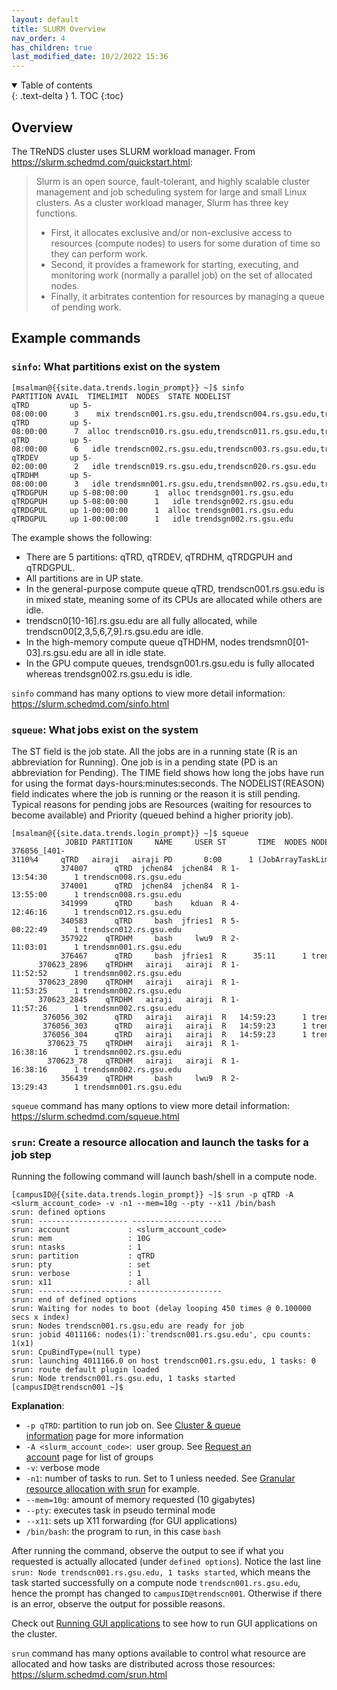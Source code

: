 ```yaml
---
layout: default
title: SLURM Overview
nav_order: 4
has_children: true
last_modified_date: 10/2/2022 15:36
---
```

<details open markdown="block">
  <summary>
    Table of contents
  </summary>
  {: .text-delta }
1. TOC
{:toc}
</details>

## Overview

The TReNDS cluster uses SLURM workload manager. From
<https://slurm.schedmd.com/quickstart.html>:

> Slurm is an open source, fault-tolerant, and highly scalable cluster
> management and job scheduling system for large and small Linux
> clusters. As a cluster workload manager, Slurm has three key
> functions.
>
> -   First, it allocates exclusive and/or non-exclusive access to
>     resources (compute nodes) to users for some duration of time so
>     they can perform work.
> -   Second, it provides a framework for starting, executing, and
>     monitoring work (normally a parallel job) on the set of allocated
>     nodes.
> -   Finally, it arbitrates contention for resources by managing a
>     queue of pending work.

## Example commands

### `sinfo`: What partitions exist on the system

```
[msalman@{{site.data.trends.login_prompt}} ~]$ sinfo
PARTITION AVAIL  TIMELIMIT  NODES  STATE NODELIST
qTRD         up 5-08:00:00      3    mix trendscn001.rs.gsu.edu,trendscn004.rs.gsu.edu,trendscn008.rs.gsu.edu
qTRD         up 5-08:00:00      7  alloc trendscn010.rs.gsu.edu,trendscn011.rs.gsu.edu,trendscn012.rs.gsu.edu,trendscn013.rs.gsu.edu,trendscn014.rs.gsu.edu,trendscn015.rs.gsu.edu,trendscn016.rs.gsu.edu
qTRD         up 5-08:00:00      6   idle trendscn002.rs.gsu.edu,trendscn003.rs.gsu.edu,trendscn005.rs.gsu.edu,trendscn006.rs.gsu.edu,trendscn007.rs.gsu.edu,trendscn009.rs.gsu.edu
qTRDEV       up 5-02:00:00      2   idle trendscn019.rs.gsu.edu,trendscn020.rs.gsu.edu
qTRDHM       up 5-08:00:00      3   idle trendsmn001.rs.gsu.edu,trendsmn002.rs.gsu.edu,trendsmn003.rs.gsu.edu
qTRDGPUH     up 5-08:00:00      1  alloc trendsgn001.rs.gsu.edu
qTRDGPUH     up 5-08:00:00      1   idle trendsgn002.rs.gsu.edu
qTRDGPUL     up 1-00:00:00      1  alloc trendsgn001.rs.gsu.edu
qTRDGPUL     up 1-00:00:00      1   idle trendsgn002.rs.gsu.edu
```

The example shows the following:

-   There are 5 partitions: qTRD, qTRDEV, qTRDHM, qTRDGPUH and qTRDGPUL.
-   All partitions are in UP state.
-   In the general-purpose compute queue qTRD, trendscn001.rs.gsu.edu is
    in mixed state, meaning some of its CPUs are allocated while others
    are idle.
-   trendscn0\[10-16\].rs.gsu.edu are all fully allocated, while
    trendscn00\[2,3,5,6,7,9\].rs.gsu.edu are idle.
-   In the high-memory compute queue qTHDHM, nodes
    trendsmn0\[01-03\].rs.gsu.edu are all in idle state.
-   In the GPU compute queues, trendsgn001.rs.gsu.edu is fully allocated
    whereas trendsgn002.rs.gsu.edu is idle.

`sinfo` command has many options to view more detail information:
<https://slurm.schedmd.com/sinfo.html>

### `squeue`: What jobs exist on the system

The ST field is the job state. All the jobs are in a running state (R is
an abbreviation for Running). One job is in a pending state (PD is an
abbreviation for Pending). The TIME field shows how long the jobs have
run for using the format days-hours:minutes:seconds. The
NODELIST(REASON) field indicates where the job is running or the reason
it is still pending. Typical reasons for pending jobs are Resources
(waiting for resources to become available) and Priority (queued behind
a higher priority job).

```
[msalman@{{site.data.trends.login_prompt}} ~]$ squeue
            JOBID PARTITION     NAME     USER ST       TIME  NODES NODELIST(REASON)
376056_[401-3110%4     qTRD   airaji   airaji PD       0:00      1 (JobArrayTaskLimit)
           374007      qTRD  jchen84  jchen84  R 1-13:54:30      1 trendscn008.rs.gsu.edu
           374001      qTRD  jchen84  jchen84  R 1-13:55:00      1 trendscn008.rs.gsu.edu
           341999      qTRD     bash    kduan  R 4-12:46:16      1 trendscn012.rs.gsu.edu
           340583      qTRD     bash  jfries1  R 5-00:22:49      1 trendscn012.rs.gsu.edu
           357922    qTRDHM     bash     lwu9  R 2-11:03:01      1 trendsmn001.rs.gsu.edu
           376467      qTRD     bash  jfries1  R      35:11      1 trendscn013.rs.gsu.edu
      370623_2896    qTRDHM   airaji   airaji  R 1-11:52:52      1 trendsmn002.rs.gsu.edu
      370623_2890    qTRDHM   airaji   airaji  R 1-11:53:25      1 trendsmn002.rs.gsu.edu
      370623_2845    qTRDHM   airaji   airaji  R 1-11:57:26      1 trendsmn002.rs.gsu.edu
       376056_302      qTRD   airaji   airaji  R   14:59:23      1 trendscn009.rs.gsu.edu
       376056_303      qTRD   airaji   airaji  R   14:59:23      1 trendscn009.rs.gsu.edu
       376056_304      qTRD   airaji   airaji  R   14:59:23      1 trendscn009.rs.gsu.edu
        370623_75    qTRDHM   airaji   airaji  R 1-16:38:16      1 trendsmn002.rs.gsu.edu
        370623_78    qTRDHM   airaji   airaji  R 1-16:38:16      1 trendsmn002.rs.gsu.edu
           356439    qTRDHM     bash     lwu9  R 2-13:29:43      1 trendsmn001.rs.gsu.edu
```

`squeue` command has many options to view more detail information:
<https://slurm.schedmd.com/squeue.html>

### `srun`: Create a resource allocation and launch the tasks for a job step

Running the following command will launch bash/shell in a compute node.

```
[campusID@{{site.data.trends.login_prompt}} ~]$ srun -p qTRD -A <slurm_account_code> -v -n1 --mem=10g --pty --x11 /bin/bash
srun: defined options
srun: -------------------- --------------------
srun: account             : <slurm_account_code>
srun: mem                 : 10G
srun: ntasks              : 1
srun: partition           : qTRD
srun: pty                 : set
srun: verbose             : 1
srun: x11                 : all
srun: -------------------- --------------------
srun: end of defined options
srun: Waiting for nodes to boot (delay looping 450 times @ 0.100000 secs x index)
srun: Nodes trendscn001.rs.gsu.edu are ready for job
srun: jobid 4011166: nodes(1):`trendscn001.rs.gsu.edu', cpu counts: 1(x1)
srun: CpuBindType=(null type)
srun: launching 4011166.0 on host trendscn001.rs.gsu.edu, 1 tasks: 0
srun: route default plugin loaded
srun: Node trendscn001.rs.gsu.edu, 1 tasks started
[campusID@trendscn001 ~]$
```

**Explanation**:
- `-p qTRD`: partition to run job on. See [Cluster & queue information](Cluster_queue_information) page for more information
- `-A <slurm_account_code>`:  user group. See [Request an account](Request_an_account) page for list of groups
- `-v`: verbose mode
- `-n1`: number of tasks to run. Set to 1 unless needed. See [Granular resource allocation with srun](Example_SLURM_scripts#granular-resource-allocation-with-srun) for example.
- `--mem=10g`: amount of memory requested (10 gigabytes)
- `--pty`: executes task in pseudo terminal mode
- `--x11`: sets up X11 forwarding (for GUI applications)
- `/bin/bash`: the program to run, in this case `bash`

After running the command, observe the output to see if what you requested is actually allocated (under `defined options`). Notice the last line `srun: Node trendscn001.rs.gsu.edu, 1 tasks started`, which means the task started successfully on a compute node `trendscn001.rs.gsu.edu`, hence the prompt has changed to `campusID@trendscn001`. Otherwise if there is an error, observe the output for possible reasons.

Check out [Running GUI applications](Running_GUI_applications) to see how to run GUI applications on the cluster.

`srun` command has many options available to control what resource are
allocated and how tasks are distributed across those resources:
<https://slurm.schedmd.com/srun.html>